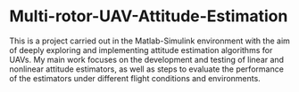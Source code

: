 # Multi-rotor-UAV-Attitude-Estimation
This is a project carried out in the Matlab-Simulink environment with the aim of deeply exploring and implementing attitude estimation algorithms for UAVs. My main work focuses on the development and testing of linear and nonlinear attitude estimators, as well as steps to evaluate the performance of the estimators under different flight conditions and environments.
